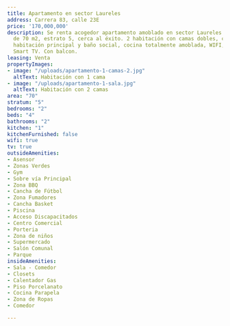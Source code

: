```yaml
---
title: Apartamento en sector Laureles
address: Carrera 83, calle 23E
price: '170,000,000'
description: Se renta acogedor apartamento amoblado en sector Laureles con un área
  de 70 m2, estrato 5, cerca al éxito. 2 habitación con camas dobles, con baño en
  habitación principal y baño social, cocina totalmente amoblada, WIFI, televisión
  Smart TV. Con balcon.
leasing: Venta
propertyImages:
- image: "/uploads/apartamento-1-camas-2.jpg"
  altText: Habitación con 1 cama
- image: "/uploads/apartamento-1-sala.jpg"
  altText: Habitación con 2 camas
area: "70"
stratum: "5"
bedrooms: "2"
beds: "4"
bathrooms: "2"
kitchen: "1"
kitchenFurnished: false
wifi: true
tv: true
outsideAmenities:
- Asensor
- Zonas Verdes
- Gym
- Sobre vía Principal
- Zona BBQ
- Cancha de Fútbol
- Zona Fumadores
- Cancha Basket
- Piscina
- Acceso Discapacitados
- Centro Comercial
- Porteria
- Zona de niños
- Supermercado
- Salón Comunal
- Parque
insideAmenities:
- Sala - Comedor
- Closets
- Calentador Gas
- Piso Porcelanato
- Cocina Parapela
- Zona de Ropas
- Comedor

---
```

